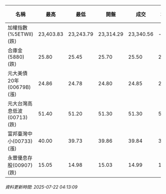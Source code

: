| 名稱 | 最高 | 最低 | 開盤 | 成交 | 均價 | 成交金額(億) | 昨收 | 漲跌幅 | 漲跌 | 總量 | 昨量 | 振幅 |
| -------- | -------- | -------- | -------- |-------- | -------- | -------- |-------- |-------- |-------- | -------- | -------- |-------- |
|加權指數(%5ETWII) (跌)|23,403.83|23,243.79|23,314.29|23,340.56|-|3,046.98|23,383.13|0.18%|42.57|5,228,242|0|0.68%|
|合庫金(5880) (跌)|25.80|25.45|25.70|25.50|25.57|1.48|25.70|0.78%|0.20|5,801|6,868|1.36%|
|元大美債20年(00679B) (漲)|24.86|24.78|24.80|24.85|24.83|5.82|24.84|0.04%|0.01|23,445|39,077|0.32%|
|元大台灣高息低波(00713) (跌)|51.40|51.20|51.30|51.30|51.32|3.29|51.35|0.10%|0.05|6,408|9,576|0.39%|
|富邦臺灣中小(00733) (漲)|40.00|39.73|39.86|39.84|39.90|0.174|39.81|0.08%|0.03|437|753|0.68%|
|永豐優息存股(00907) (跌)|15.05|14.98|15.03|14.99|15.01|0.279|15.01|0.13%|0.02|1,861|1,276|0.47%|
###### 資料更新時間: 2025-07-22 04:13:09